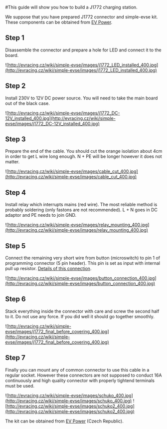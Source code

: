 #This guide will show you how to build a J1772 charging station.

We suppose that you have prepared J1772 connector and simple-evse kit. These components can be obtained from [EV Power](http://www.ev-power.eu/index.php?cl=search&searchparam=EVSE).

## Step 1 ##

Disassemble the connector and prepare a hole for LED and connect it to the board.

![http://evracing.cz/wiki/simple-evse/images/j1772_LED_installed_400.jpg](http://evracing.cz/wiki/simple-evse/images/j1772_LED_installed_400.jpg)

## Step 2 ##

Install 230V to 12V DC power source. You will need to take the main board out of the black case.

![http://evracing.cz/wiki/simple-evse/images/j1772_DC-12V_installed_400.jpg](http://evracing.cz/wiki/simple-evse/images/j1772_DC-12V_installed_400.jpg)

## Step 3 ##

Prepare the end of the cable. You should cut the orange isolation about 4cm in order to get L wire long enough. N + PE will be longer however it does not matter.

![http://evracing.cz/wiki/simple-evse/images/cable_cut_400.jpg](http://evracing.cz/wiki/simple-evse/images/cable_cut_400.jpg)

## Step 4 ##

Install relay which interrupts mains (red wire). The most reliable method is probably soldering (only fastons are not recommended). L + N goes in DC adaptor and PE needs to join GND.

![http://evracing.cz/wiki/simple-evse/images/relay_mounting_400.jpg](http://evracing.cz/wiki/simple-evse/images/relay_mounting_400.jpg)

## Step 5 ##

Connect the remaining very short wire from button (microswitch) to pin 1 of programming connector (5 pin header). This pin is set as input with internal pull up resistor. [Details of this connection](J1772buttonConnectionSchematic.md).

![http://evracing.cz/wiki/simple-evse/images/button_connection_400.jpg](http://evracing.cz/wiki/simple-evse/images/button_connection_400.jpg)

## Step 6 ##

Stack everything inside the connector with care and screw the second half to it. Do not use any force. If you did well it should go together smoothly.

![http://evracing.cz/wiki/simple-evse/images/j1772_final_before_covering_400.jpg](http://evracing.cz/wiki/simple-evse/images/j1772_final_before_covering_400.jpg)

## Step 7 ##

Finally you can mount any of common connector to use this cable in a regular socket. However these connectors are not supposed to conduct 16A continuously and high quality connector with properly tightend terminals must be used.

![http://evracing.cz/wiki/simple-evse/images/schuko_400.jpg](http://evracing.cz/wiki/simple-evse/images/schuko_400.jpg)
![http://evracing.cz/wiki/simple-evse/images/schuko2_400.jpg](http://evracing.cz/wiki/simple-evse/images/schuko2_400.jpg)

The kit can be obtained from [EV Power](http://www.ev-power.eu/index.php?cl=search&searchparam=EVSE) (Czech Republic).